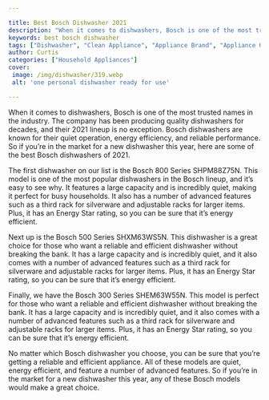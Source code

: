 ```yaml
---

title: Best Bosch Dishwasher 2021
description: "When it comes to dishwashers, Bosch is one of the most trusted names in the industry. The company has been producing quality dishw...lets find out"
keywords: best bosch dishwasher
tags: ["Dishwasher", "Clean Appliance", "Appliance Brand", "Appliance Guide"]
author: Curtis
categories: ["Household Appliances"]
cover: 
 image: /img/dishwasher/319.webp
 alt: 'one personal dishwasher ready for use'

---
```


When it comes to dishwashers, Bosch is one of the most trusted names in the industry. The company has been producing quality dishwashers for decades, and their 2021 lineup is no exception. Bosch dishwashers are known for their quiet operation, energy efficiency, and reliable performance. So if you’re in the market for a new dishwasher this year, here are some of the best Bosch dishwashers of 2021.

The first dishwasher on our list is the Bosch 800 Series SHPM88Z75N. This model is one of the most popular dishwashers in the Bosch lineup, and it’s easy to see why. It features a large capacity and is incredibly quiet, making it perfect for busy households. It also has a number of advanced features such as a third rack for silverware and adjustable racks for larger items. Plus, it has an Energy Star rating, so you can be sure that it’s energy efficient.

Next up is the Bosch 500 Series SHXM63WS5N. This dishwasher is a great choice for those who want a reliable and efficient dishwasher without breaking the bank. It has a large capacity and is incredibly quiet, and it also comes with a number of advanced features such as a third rack for silverware and adjustable racks for larger items. Plus, it has an Energy Star rating, so you can be sure that it’s energy efficient.

Finally, we have the Bosch 300 Series SHEM63W55N. This model is perfect for those who want a reliable and efficient dishwasher without breaking the bank. It has a large capacity and is incredibly quiet, and it also comes with a number of advanced features such as a third rack for silverware and adjustable racks for larger items. Plus, it has an Energy Star rating, so you can be sure that it’s energy efficient.

No matter which Bosch dishwasher you choose, you can be sure that you’re getting a reliable and efficient appliance. All of these models are quiet, energy efficient, and feature a number of advanced features. So if you’re in the market for a new dishwasher this year, any of these Bosch models would make a great choice.
